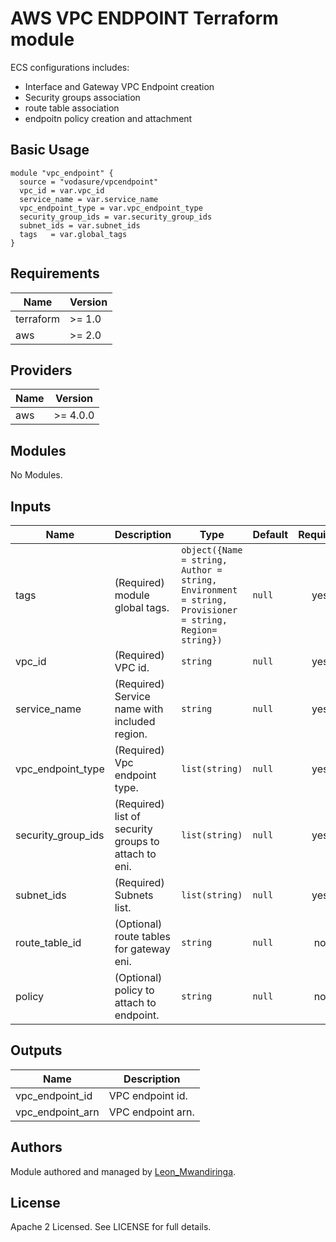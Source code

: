 # AWS VPC ENDPOINT Terraform module

ECS configurations includes:

- Interface and Gateway VPC Endpoint creation
- Security groups association
- route table association
- endpoitn policy creation and attachment

## Basic Usage

```hcl
module "vpc_endpoint" {
  source = "vodasure/vpcendpoint"
  vpc_id = var.vpc_id
  service_name = var.service_name
  vpc_endpoint_type = var.vpc_endpoint_type
  security_group_ids = var.security_group_ids
  subnet_ids = var.subnet_ids
  tags   = var.global_tags
}
```

## Requirements

| Name | Version |
|------|---------|
| terraform | >= 1.0 |
| aws | >= 2.0 |

## Providers

| Name | Version |
|------|---------|
| aws | >= 4.0.0 |

## Modules

No Modules.

## Inputs

| Name | Description | Type | Default | Required |
|------|-------------|------|---------|:--------:|
| tags | (Required) module global tags. | `object({Name = string, Author = string, Environment = string, Provisioner = string, Region= string})` | `null` | yes |
| vpc_id | (Required) VPC id. | `string` | `null` | yes |
| service_name | (Required) Service name with included region. | `string` | `null` | yes |
| vpc_endpoint_type | (Required) Vpc endpoint type. | `list(string)` | `null` | yes |
| security_group_ids | (Required) list of security groups to attach to eni. | `list(string)` | `null` | yes |
| subnet_ids | (Required) Subnets list. | `list(string)` | `null` | yes |
| route_table_id | (Optional) route tables for gateway eni. | `string` | `null` | no |
| policy | (Optional) policy to attach to endpoint. | `string` | `null` | no |

## Outputs

| Name | Description |
|------|-------------|
| vpc_endpoint\_id | VPC endpoint id. |
| vpc_endpoint\_arn | VPC endpoint arn. |

## Authors

Module authored and managed by [Leon_Mwandiringa](https://github.com/leonmwandiringa).

## License

Apache 2 Licensed. See LICENSE for full details.
